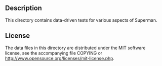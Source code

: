 Description
------------

This directory contains data-driven tests for various aspects of Superman.

License
--------

The data files in this directory are distributed under the MIT software
license, see the accompanying file COPYING or
http://www.opensource.org/licenses/mit-license.php.


